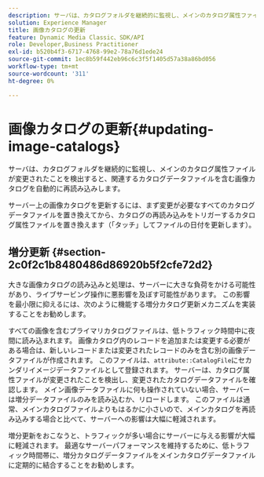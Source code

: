 ```yaml
---
description: サーバは、カタログフォルダを継続的に監視し、メインのカタログ属性ファイルが変更されたことを検出すると、関連するカタログデータファイルを含む画像カタログを自動的に再読み込みします。
solution: Experience Manager
title: 画像カタログの更新
feature: Dynamic Media Classic、SDK/API
role: Developer,Business Practitioner
exl-id: b520b4f3-6717-4768-99e2-78a76d1ede24
source-git-commit: 1ec8b59f442eb96c6c3f5f1405d57a38a86bd056
workflow-type: tm+mt
source-wordcount: '311'
ht-degree: 0%

---
```


# 画像カタログの更新{#updating-image-catalogs}

サーバは、カタログフォルダを継続的に監視し、メインのカタログ属性ファイルが変更されたことを検出すると、関連するカタログデータファイルを含む画像カタログを自動的に再読み込みします。

サーバー上の画像カタログを更新するには、まず変更が必要なすべてのカタログデータファイルを置き換えてから、カタログの再読み込みをトリガーするカタログ属性ファイルを置き換えます（「タッチ」してファイルの日付を更新します）。

## 増分更新 {#section-2c0f2c1b8480486d86920b5f2cfe72d2}

大きな画像カタログの読み込みと処理は、サーバーに大きな負荷をかける可能性があり、ライブサービング操作に悪影響を及ぼす可能性があります。 この影響を最小限に抑えるには、次のように機能する増分カタログ更新メカニズムを実装することをお勧めします。

すべての画像を含むプライマリカタログファイルは、低トラフィック時間中に夜間に読み込まれます。 画像カタログ内のレコードを追加または変更する必要がある場合は、新しいレコードまたは変更されたレコードのみを含む別の画像データファイルが作成されます。 このファイルは、`attribute::CatalogFile`にセカンダリイメージデータファイルとして登録されます。 サーバーは、カタログ属性ファイルが変更されたことを検出し、変更されたカタログデータファイルを確認します。 メイン画像データファイルに何も操作されていない場合、サーバーは増分データファイルのみを読み込むか、リロードします。 このファイルは通常、メインカタログファイルよりもはるかに小さいので、メインカタログを再読み込みする場合と比べて、サーバーへの影響は大幅に軽減されます。

増分更新をおこなうと、トラフィックが多い場合にサーバーに与える影響が大幅に軽減されます。 最適なサーバーパフォーマンスを維持するために、低トラフィック時間帯に、増分カタログデータファイルをメインカタログデータファイルに定期的に結合することをお勧めします。
